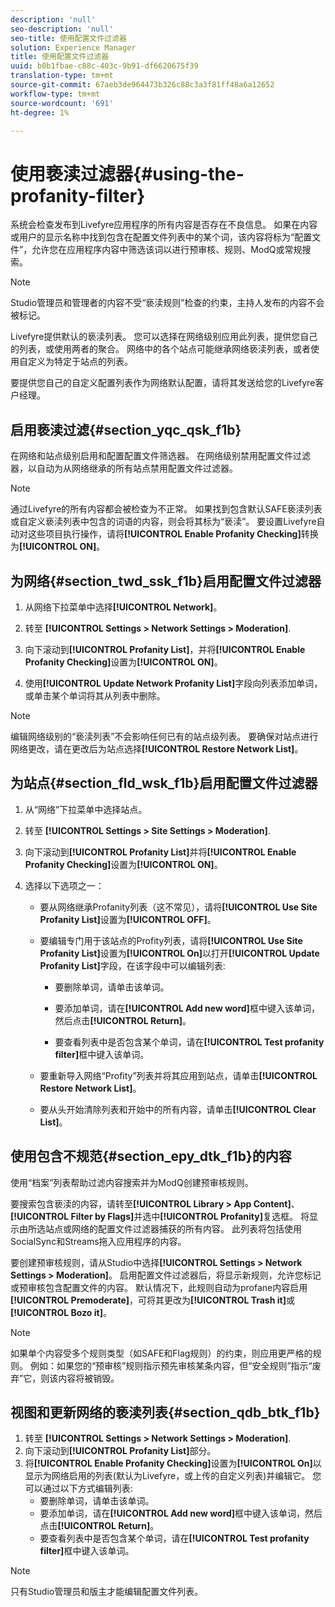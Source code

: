 ```yaml
---
description: 'null'
seo-description: 'null'
seo-title: 使用配置文件过滤器
solution: Experience Manager
title: 使用配置文件过滤器
uuid: b0b1fbae-c88c-403c-9b91-df6620675f39
translation-type: tm+mt
source-git-commit: 67aeb3de964473b326c88c3a3f81ff48a6a12652
workflow-type: tm+mt
source-wordcount: '691'
ht-degree: 1%

---
```



# 使用亵渎过滤器{#using-the-profanity-filter}

系统会检查发布到Livefyre应用程序的所有内容是否存在不良信息。 如果在内容或用户的显示名称中找到包含在配置文件列表中的某个词，该内容将标为“配置文件”，允许您在应用程序内容中筛选该词以进行预审核、规则、ModQ或常规搜索。

>[!NOTE]
>
>Studio管理员和管理者的内容不受“亵渎规则”检查的约束，主持人发布的内容不会被标记。

Livefyre提供默认的亵渎列表。 您可以选择在网络级别应用此列表，提供您自己的列表，或使用两者的聚合。 网络中的各个站点可能继承网络亵渎列表，或者使用自定义为特定于站点的列表。

要提供您自己的自定义配置列表作为网络默认配置，请将其发送给您的Livefyre客户经理。

## 启用亵渎过滤{#section_yqc_qsk_f1b}

在网络和站点级别启用和配置配置文件筛选器。 在网络级别禁用配置文件过滤器，以自动为从网络继承的所有站点禁用配置文件过滤器。

>[!NOTE]
>
>通过Livefyre的所有内容都会被检查为不正常。 如果找到包含默认SAFE亵渎列表或自定义亵渎列表中包含的词语的内容，则会将其标为“亵渎”。 要设置Livefyre自动对这些项目执行操作，请将&#x200B;**[!UICONTROL Enable Profanity Checking]**&#x200B;转换为&#x200B;**[!UICONTROL ON]**。

## 为网络{#section_twd_ssk_f1b}启用配置文件过滤器

1. 从网络下拉菜单中选择&#x200B;**[!UICONTROL Network]**。
1. 转至 **[!UICONTROL Settings > Network Settings > Moderation]**.
1. 向下滚动到&#x200B;**[!UICONTROL Profanity List]**，并将&#x200B;**[!UICONTROL Enable Profanity Checking]**&#x200B;设置为&#x200B;**[!UICONTROL ON]**。

1. 使用&#x200B;**[!UICONTROL Update Network Profanity List]**&#x200B;字段向列表添加单词，或单击某个单词将其从列表中删除。

>[!NOTE]
>
>编辑网络级别的“亵渎列表”不会影响任何已有的站点级列表。 要确保对站点进行网络更改，请在更改后为站点选择&#x200B;**[!UICONTROL Restore Network List]**。

## 为站点{#section_fld_wsk_f1b}启用配置文件过滤器

1. 从“网络”下拉菜单中选择站点。
1. 转至 **[!UICONTROL Settings > Site Settings > Moderation]**.
1. 向下滚动到&#x200B;**[!UICONTROL Profanity List]**&#x200B;并将&#x200B;**[!UICONTROL Enable Profanity Checking]**&#x200B;设置为&#x200B;**[!UICONTROL ON]**。

1. 选择以下选项之一：

   * 要从网络继承Profanity列表（这不常见），请将&#x200B;**[!UICONTROL Use Site Profanity List]**&#x200B;设置为&#x200B;**[!UICONTROL OFF]**。

   * 要编辑专门用于该站点的Profity列表，请将&#x200B;**[!UICONTROL Use Site Profanity List]**&#x200B;设置为&#x200B;**[!UICONTROL On]**&#x200B;以打开&#x200B;**[!UICONTROL Update Profanity List]**&#x200B;字段，在该字段中可以编辑列表:

      * 要删除单词，请单击该单词。
      * 要添加单词，请在&#x200B;**[!UICONTROL Add new word]**&#x200B;框中键入该单词，然后点击&#x200B;**[!UICONTROL Return]**。

      * 要查看列表中是否包含某个单词，请在&#x200B;**[!UICONTROL Test profanity filter]**&#x200B;框中键入该单词。
   * 要重新导入网络“Profity”列表并将其应用到站点，请单击&#x200B;**[!UICONTROL Restore Network List]**。
   * 要从头开始清除列表和开始中的所有内容，请单击&#x200B;**[!UICONTROL Clear List]**。


## 使用包含不规范{#section_epy_dtk_f1b}的内容

使用“档案”列表帮助过滤内容搜索并为ModQ创建预审核规则。

要搜索包含亵渎的内容，请转至&#x200B;**[!UICONTROL Library > App Content]**、**[!UICONTROL Filter by Flags]**&#x200B;并选中&#x200B;**[!UICONTROL Profanity]**&#x200B;复选框。 将显示由所选站点或网络的配置文件过滤器捕获的所有内容。 此列表将包括使用SocialSync和Streams拖入应用程序的内容。

要创建预审核规则，请从Studio中选择&#x200B;**[!UICONTROL Settings > Network Settings > Moderation]**。 启用配置文件过滤器后，将显示新规则，允许您标记或预审核包含配置文件的内容。 默认情况下，此规则自动为profane内容启用&#x200B;**[!UICONTROL Premoderate]**，可将其更改为&#x200B;**[!UICONTROL Trash it]**&#x200B;或&#x200B;**[!UICONTROL Bozo it]**。

>[!NOTE]
>
>如果单个内容受多个规则类型（如SAFE和Flag规则）的约束，则应用更严格的规则。 例如：如果您的“预审核”规则指示预先审核某条内容，但“安全规则”指示“废弃”它，则该内容将被销毁。

## 视图和更新网络的亵渎列表{#section_qdb_btk_f1b}

1. 转至 **[!UICONTROL Settings > Network Settings > Moderation]**.
1. 向下滚动到&#x200B;**[!UICONTROL Profanity List]**&#x200B;部分。
1. 将&#x200B;**[!UICONTROL Enable Profanity Checking]**&#x200B;设置为&#x200B;**[!UICONTROL On]**&#x200B;以显示为网络启用的列表(默认为Livefyre，或上传的自定义列表)并编辑它。 您可以通过以下方式编辑列表:
   * 要删除单词，请单击该单词。
   * 要添加单词，请在&#x200B;**[!UICONTROL Add new word]**&#x200B;框中键入该单词，然后点击&#x200B;**[!UICONTROL Return]**。
   * 要查看列表中是否包含某个单词，请在&#x200B;**[!UICONTROL Test profanity filter]**&#x200B;框中键入该单词。

>[!NOTE]
>
>只有Studio管理员和版主才能编辑配置文件列表。


